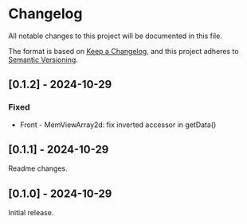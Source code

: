 # Changelog

All notable changes to this project will be documented in this file.

The format is based on [Keep a Changelog](https://keepachangelog.com/en/1.0.0/),
and this project adheres to [Semantic Versioning](https://semver.org/spec/v2.0.0.html).

## [0.1.2] - 2024-10-29

### Fixed

- Front - MemViewArray2d: fix inverted accessor in getData()

## [0.1.1] - 2024-10-29

Readme changes.

## [0.1.0] - 2024-10-29

Initial release.
